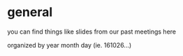 # general
you can find things like slides from our past meetings here

organized by year month day (ie. 161026...)
